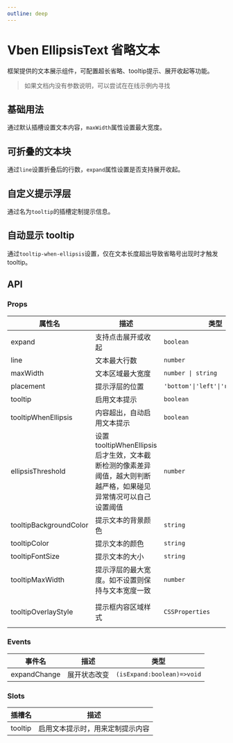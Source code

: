 ```yaml
---
outline: deep
---
```


# Vben EllipsisText 省略文本

框架提供的文本展示组件，可配置超长省略、tooltip提示、展开收起等功能。

> 如果文档内没有参数说明，可以尝试在在线示例内寻找

## 基础用法

通过默认插槽设置文本内容，`maxWidth`属性设置最大宽度。

<DemoPreview dir="demos/vben-ellipsis-text/line" />

## 可折叠的文本块

通过`line`设置折叠后的行数，`expand`属性设置是否支持展开收起。

<DemoPreview dir="demos/vben-ellipsis-text/expand" />

## 自定义提示浮层

通过名为`tooltip`的插槽定制提示信息。

<DemoPreview dir="demos/vben-ellipsis-text/tooltip" />

## 自动显示 tooltip

通过`tooltip-when-ellipsis`设置，仅在文本长度超出导致省略号出现时才触发 tooltip。

<DemoPreview dir="demos/vben-ellipsis-text/auto-display" />

## API

### Props

| 属性名 | 描述 | 类型 | 默认值 |
| --- | --- | --- | --- |
| expand | 支持点击展开或收起 | `boolean` | `false` |
| line | 文本最大行数 | `number` | `1` |
| maxWidth | 文本区域最大宽度 | `number \| string` | `'100%'` |
| placement | 提示浮层的位置 | `'bottom'\|'left'\|'right'\|'top'` | `'top'` |
| tooltip | 启用文本提示 | `boolean` | `true` |
| tooltipWhenEllipsis | 内容超出，自动启用文本提示 | `boolean` | `false` |
| ellipsisThreshold | 设置 tooltipWhenEllipsis 后才生效，文本截断检测的像素差异阈值，越大则判断越严格，如果碰见异常情况可以自己设置阈值 | `number` | `3` |
| tooltipBackgroundColor | 提示文本的背景颜色 | `string` | - |
| tooltipColor | 提示文本的颜色 | `string` | - |
| tooltipFontSize | 提示文本的大小 | `string` | - |
| tooltipMaxWidth | 提示浮层的最大宽度。如不设置则保持与文本宽度一致 | `number` | - |
| tooltipOverlayStyle | 提示框内容区域样式 | `CSSProperties` | `{ textAlign: 'justify' }` |

### Events

| 事件名       | 描述         | 类型                       |
| ------------ | ------------ | -------------------------- |
| expandChange | 展开状态改变 | `(isExpand:boolean)=>void` |

### Slots

| 插槽名  | 描述                             |
| ------- | -------------------------------- |
| tooltip | 启用文本提示时，用来定制提示内容 |
